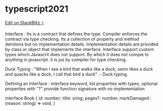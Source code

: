 # typescript2021

[Edit on StackBlitz ⚡️](https://stackblitz.com/edit/typescript2021)

Interface : 
Its is a contract that defines the type.
Compiler enforces the contract via type checking.
Its a collection of property and method deintions but no implementation details.
Implementation details are provided by class or object that implements the interface.
Interface support custom types which Javascrit does not support. By which it does not compie to anything in javascript. it is jus by compiler for type checking.

Duck Typing :
"When I see a bird that walks like a duck, swim likes a duck and quacks like a duck, I call that bird a duck". - Duck typing.

Defining an Interface :
interface keyword,
list properties with types,
optional properties with "?"
provide function signature with no implementation

interface Book {
  id: number;
  title: sring;
  pages?: number,
  markDamaged : (reason: string) => void; 
}

